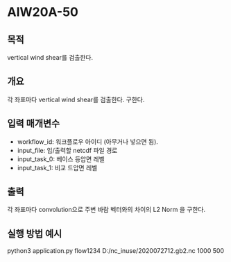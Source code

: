 # AIW20A-50
## 목적
vertical wind shear를 검출한다.
## 개요
각 좌표마다 vertical wind shear를 검출한다. 구한다.
## 입력 매개변수
- workflow_id: 워크플로우 아이디 (아무거나 넣으면 됨).
- input_file: 입/출력할 netcdf 파일 경로
- input_task_0: 베이스 등압면 레벨
- input_task_1: 비교 드압면 레벨


## 출력
각 좌표마다 convolution으로 주변 바람 벡터와의 차이의 L2 Norm 을 구한다.


## 실행 방법 예시
python3 application.py flow1234 D:/nc_inuse/2020072712.gb2.nc 1000 500
